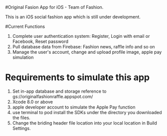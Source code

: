 #Original Fasion App for iOS - Team of Fashion.

This is an iOS social fashion app which is still under development. 

#Current Functions

1. Complete user authentication system: Register, Login with email or Facebook, Reset password
2. Pull database data from Firebase: Fashion news, raffle info and so on
3. Manage the user's account, change and upload profile image, apple pay simulation

# Requirements to simulate this app
1. Set in-app database and storage reference to gs://originalfashionraffle.appspot.com/
2. Xcode 8.0 or above
3. apple developer account to simulate the Apple Pay function
4. use terminal to pod install the SDKs under the directory you downloaded the files.
5. Change the briding header file location into your local location in Build Settings.
